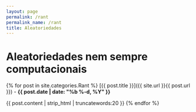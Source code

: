 ```yaml
---
layout: page
permalink: /rant
permalink_name: /rant
title: Aleatoriedades
---
```


# Aleatoriedades nem sempre computacionais

{% for post in site.categories.Rant %}
[{{ post.title }}]({{ site.url }}{{ post.url }}) - **{{ post.date | date: "%b %-d, %Y" }}**

{{ post.content | strip_html | truncatewords:20 }}
{% endfor %}